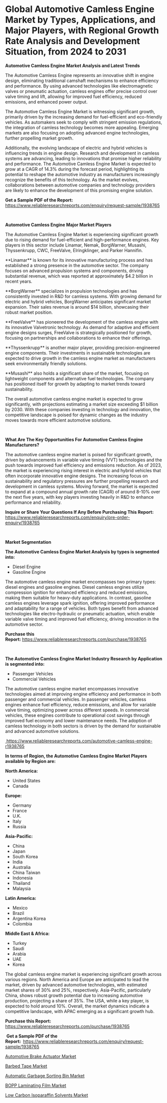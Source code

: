 <p><h1>Global Automotive Camless Engine Market by Types, Applications, and Major Players, with Regional Growth Rate Analysis and Development Situation, from 2024 to 2031</h1></p><p><strong>Automotive Camless Engine Market Analysis and Latest Trends</strong></p>
<p><p>The Automotive Camless Engine represents an innovative shift in engine design, eliminating traditional camshaft mechanisms to enhance efficiency and performance. By using advanced technologies like electromagnetic valves or pneumatic actuation, camless engines offer precise control over valve timing and lift, allowing for improved fuel efficiency, reduced emissions, and enhanced power output.</p><p>The Automotive Camless Engine Market is witnessing significant growth, primarily driven by the increasing demand for fuel-efficient and eco-friendly vehicles. As automakers seek to comply with stringent emission regulations, the integration of camless technology becomes more appealing. Emerging markets are also focusing on adopting advanced engine technologies, further propelling market growth.</p><p>Additionally, the evolving landscape of electric and hybrid vehicles is influencing trends in engine design. Research and development in camless systems are advancing, leading to innovations that promise higher reliability and performance. The Automotive Camless Engine Market is expected to grow at a CAGR of 14.3% during the forecast period, highlighting its potential to reshape the automotive industry as manufacturers increasingly recognize the benefits of this technology. As the market evolves, collaborations between automotive companies and technology providers are likely to enhance the development of this promising engine solution.</p></p>
<p><strong>Get a Sample PDF of the Report:&nbsp;</strong> <a href="https://www.reliableresearchreports.com/enquiry/request-sample/1938765?utm_campaign=32&utm_medium=2&utm_source=Github&utm_content=ia&utm_term=01112024&utm_id=automotive-camless-engine">https://www.reliableresearchreports.com/enquiry/request-sample/1938765</a></p>
<p>&nbsp;</p>
<p><strong>Automotive Camless Engine Major Market Players</strong></p>
<p><p>The Automotive Camless Engine Market is experiencing significant growth due to rising demand for fuel-efficient and high-performance engines. Key players in this sector include Linamar, Nemak, BorgWarner, Musashi, Thyssenkrupp, CWC, FreeValve, Elringklinger, and Parker Hannifin.</p><p>**Linamar** is known for its innovative manufacturing process and has established a strong presence in the automotive sector. The company focuses on advanced propulsion systems and components, driving substantial revenue, which was reported at approximately $4.2 billion in recent years. </p><p>**BorgWarner** specializes in propulsion technologies and has consistently invested in R&D for camless systems. With growing demand for electric and hybrid vehicles, BorgWarner anticipates significant market expansion. Their sales revenue is around $14 billion, showcasing their robust market position.</p><p>**FreeValve** has pioneered the development of the camless engine with its innovative Valvetronic technology. As demand for adaptive and efficient engine designs surges, FreeValve is strategically positioned for growth, focusing on partnerships and collaborations to enhance their offerings.</p><p>**Thyssenkrupp** is another major player, providing precision-engineered engine components. Their investments in sustainable technologies are expected to drive growth in the camless engine market as manufacturers seek environmentally friendly solutions.</p><p>**Musashi** also holds a significant share of the market, focusing on lightweight components and alternative fuel technologies. The company has positioned itself for growth by adapting to market trends toward sustainability.</p><p>The overall automotive camless engine market is expected to grow significantly, with projections estimating a market size exceeding $1 billion by 2030. With these companies investing in technology and innovation, the competitive landscape is poised for dynamic changes as the industry moves towards more efficient automotive solutions.</p></p>
<p>&nbsp;</p>
<p><strong>What Are The Key Opportunities For Automotive Camless Engine Manufacturers?</strong></p>
<p><p>The automotive camless engine market is poised for significant growth, driven by advancements in variable valve timing (VVT) technologies and the push towards improved fuel efficiency and emissions reduction. As of 2023, the market is experiencing rising interest in electric and hybrid vehicles that often incorporate innovative engine designs. The increasing focus on sustainability and regulatory pressures are further propelling research and development in camless systems. Moving forward, the market is expected to expand at a compound annual growth rate (CAGR) of around 8-10% over the next five years, with key players investing heavily in R&D to enhance performance and reliability.</p></p>
<p><strong>Inquire or Share Your Questions If Any Before Purchasing This Report:</strong> <a href="https://www.reliableresearchreports.com/enquiry/pre-order-enquiry/1938765?utm_campaign=32&utm_medium=2&utm_source=Github&utm_content=ia&utm_term=01112024&utm_id=automotive-camless-engine">https://www.reliableresearchreports.com/enquiry/pre-order-enquiry/1938765</a></p>
<p>&nbsp;</p>
<p><strong>Market Segmentation</strong></p>
<p><strong>The Automotive Camless Engine Market Analysis by types is segmented into:</strong></p>
<p><ul><li>Diesel Engine</li><li>Gasoline Engine</li></ul></p>
<p><p>The automotive camless engine market encompasses two primary types: diesel engines and gasoline engines. Diesel camless engines utilize compression ignition for enhanced efficiency and reduced emissions, making them suitable for heavy-duty applications. In contrast, gasoline camless engines leverage spark ignition, offering improved performance and adaptability for a range of vehicles. Both types benefit from advanced technologies like electro-hydraulic or pneumatic actuation, which enable variable valve timing and improved fuel efficiency, driving innovation in the automotive sector.</p></p>
<p><strong>Purchase this Report:&nbsp;</strong><a href="https://www.reliableresearchreports.com/purchase/1938765?utm_campaign=32&utm_medium=2&utm_source=Github&utm_content=ia&utm_term=01112024&utm_id=automotive-camless-engine">https://www.reliableresearchreports.com/purchase/1938765</a></p>
<p>&nbsp;</p>
<p><strong>The Automotive Camless Engine Market Industry Research by Application is segmented into:</strong></p>
<p><ul><li>Passenger Vehicles</li><li>Commercial Vehicles</li></ul></p>
<p><p>The automotive camless engine market encompasses innovative technologies aimed at improving engine efficiency and performance in both passenger and commercial vehicles. In passenger vehicles, camless engines enhance fuel efficiency, reduce emissions, and allow for variable valve timing, optimizing power across different speeds. In commercial vehicles, these engines contribute to operational cost savings through improved fuel economy and lower maintenance needs. The adoption of camless technology in both sectors is driven by the demand for sustainable and advanced automotive solutions.</p></p>
<p><a href="https://www.reliableresearchreports.com/automotive-camless-engine-r1938765?utm_campaign=32&utm_medium=2&utm_source=Github&utm_content=ia&utm_term=01112024&utm_id=automotive-camless-engine">&nbsp;https://www.reliableresearchreports.com/automotive-camless-engine-r1938765</a></p>
<p><strong>In terms of Region, the Automotive Camless Engine Market Players available by Region are:</strong></p>
<p>
    <p> <strong> North America: </strong>
        <ul>
            <li>United States</li>
            <li>Canada</li>
        </ul>
        </p> 
    <p> <strong> Europe: </strong>
        <ul>
            <li>Germany</li>
            <li>France</li>
            <li>U.K.</li>
            <li>Italy</li>
            <li>Russia</li>
        </ul>
        </p> 
    <p> <strong> Asia-Pacific: </strong>
        <ul>
            <li>China</li>
            <li>Japan</li>
            <li>South Korea</li>
            <li>India</li>
            <li>Australia</li>
            <li>China Taiwan</li>
            <li>Indonesia</li>
            <li>Thailand</li>
            <li>Malaysia</li>
        </ul>
        </p> 
    <p> <strong> Latin America: </strong>
        <ul>
            <li>Mexico</li>
            <li>Brazil</li>
            <li>Argentina Korea</li>
            <li>Colombia</li>
        </ul>
        </p> 
    <p> <strong> Middle East & Africa: </strong>
        <ul>
            <li>Turkey</li>
            <li>Saudi</li>
            <li>Arabia</li>
            <li>UAE</li>
            <li>Korea</li>
        </ul>
    </p>
    </p>
<p><p>The global camless engine market is experiencing significant growth across various regions. North America and Europe are anticipated to lead the market, driven by advanced automotive technologies, with estimated market shares of 30% and 25%, respectively. Asia-Pacific, particularly China, shows robust growth potential due to increasing automotive production, projecting a share of 35%. The USA, while a key player, is expected to hold around 10%. Overall, the market dynamics indicate a competitive landscape, with APAC emerging as a significant growth hub.</p></p>
<p><strong>Purchase this Report: </strong><a href="https://www.reliableresearchreports.com/purchase/1938765?utm_campaign=32&utm_medium=2&utm_source=Github&utm_content=ia&utm_term=01112024&utm_id=automotive-camless-engine">https://www.reliableresearchreports.com/purchase/1938765</a></p>
<p>&nbsp;<strong>Get a Sample PDF of the Report:&nbsp;&nbsp;</strong><a href="https://www.reliableresearchreports.com/enquiry/request-sample/1938765?utm_campaign=32&utm_medium=2&utm_source=Github&utm_content=ia&utm_term=01112024&utm_id=automotive-camless-engine">https://www.reliableresearchreports.com/enquiry/request-sample/1938765</a></p>
<p><strong></strong></p>
<p><p><a href="https://github.com/JavierDDowns/Market-Research-Report-List-1/blob/main/automotive-brake-actuator-market.md?utm_campaign=32&utm_medium=2&utm_source=Github&utm_content=ia&utm_term=01112024&utm_id=automotive-camless-engine">Automotive Brake Actuator Market</a></p><p><a href="https://medium.com/@adelinag5crz/exploring-barbed-tape-market-dynamics-global-trends-and-future-growth-prospects-115-page-dc77dcf7ae7a?utm_campaign=32&utm_medium=2&utm_source=Github&utm_content=ia&utm_term=01112024&utm_id=automotive-camless-engine">Barbed Tape Market</a></p><p><a href="https://issuu.com/reportprime-2/docs/automatic-garbage-sorting-bin-marke_890788bbb72c8b?utm_campaign=32&utm_medium=2&utm_source=Github&utm_content=ia&utm_term=01112024&utm_id=automotive-camless-engine">Automatic Garbage Sorting Bin Market</a></p><p><a href="https://medium.com/@tenoreduwagley4rt/the-global-bopp-laminating-film-market-is-projected-to-experience-an-annual-growth-rate-of-7-5-efcb64c030d4?utm_campaign=32&utm_medium=2&utm_source=Github&utm_content=ia&utm_term=01112024&utm_id=automotive-camless-engine">BOPP Laminating Film Market</a></p><p><a href="https://www.linkedin.com/pulse/exploring-low-carbon-isoparaffin-solvents-market-strategic-3dybe?utm_campaign=32&utm_medium=2&utm_source=Github&utm_content=ia&utm_term=01112024&utm_id=automotive-camless-engine">Low Carbon Isoparaffin Solvents Market</a></p></p>